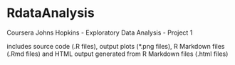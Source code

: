RdataAnalysis
=============

Coursera Johns Hopkins - Exploratory Data Analysis - Project 1

includes source code (.R files), output plots (*.png files), R Markdown files (.Rmd files) and HTML output generated from R Markdown files (.html files)
